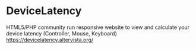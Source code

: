# DeviceLatency
HTML5/PHP community run responsive website to view and calculate your device latency (Controller, Mouse, Keyboard) <br>
https://devicelatency.altervista.org/

